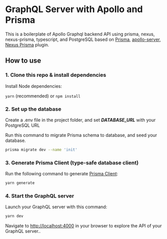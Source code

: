 # GraphQL Server with Apollo and Prisma

This is a boilerplate of Apollo Graphql backend API using prisma, nexus, nexus-prisma, typescript, and PostgreSQL based on [Prisma](https://www.prisma.io/), [apollo-server](https://www.apollographql.com/server/), [Nexus Prisma](https://graphql-nexus.github.io/nexus-prisma) plugin.

## How to use

### 1. Clone this repo & install dependencies

Install Node dependencies:

`yarn` (recommended) or `npm install`

### 2. Set up the database

Create a .env file in the project folder, and set ***DATABASE_URL*** with your PostgreSQL URL

Run this command to migrate Prisma schema to database, and seed your database.

```sh
prisma migrate dev --name 'init'
```



### 3. Generate Prisma Client (type-safe database client)

Run the following command to generate [Prisma Client](https://www.prisma.io/docs/reference/tools-and-interfaces/prisma-client/generating-prisma-client):

```sh
yarn generate
```

### 4. Start the GraphQL server

Launch your GraphQL server with this command:

```sh
yarn dev
```

Navigate to [http://localhost:4000](http://localhost:4000) in your browser to explore the API of your GraphQL server..
